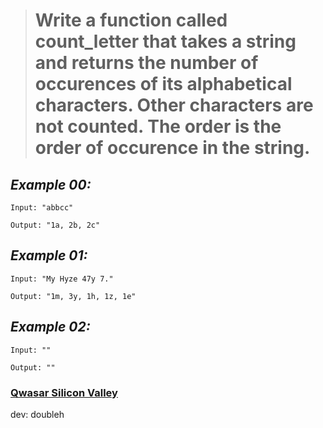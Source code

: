 > # Write a function called count_letter that takes a string and returns the number of occurences of its alphabetical characters. Other characters are not counted. The order is the order of occurence in the string.

## _Example 00:_

`Input: "abbcc"`

`Output: "1a, 2b, 2c"`

## _Example 01:_

`Input: "My Hyze 47y 7."`

`Output: "1m, 3y, 1h, 1z, 1e"`

## _Example 02:_

`Input: ""`

`Output: ""`

### [Qwasar Silicon Valley](https://www.qwasar.io)

dev: doubleh
